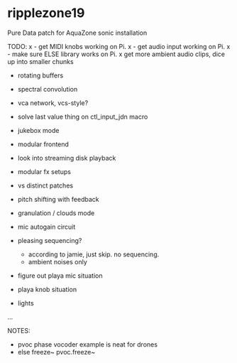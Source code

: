 # ripplezone19
Pure Data patch for AquaZone sonic installation

TODO:
x - get MIDI knobs working on Pi.
x - get audio input working on Pi.
x - make sure ELSE library works on Pi.
x get more ambient audio clips, dice up into smaller chunks
- rotating buffers
- spectral convolution


- vca network, vcs-style?
- solve last value thing on ctl_input_jdn macro
- jukebox mode
- modular frontend
- look into streaming disk playback
- modular fx setups
- vs distinct patches
- pitch shifting with feedback
- granulation / clouds mode
- mic autogain circuit
- pleasing sequencing?
	- according to jamie, just skip. no sequencing.
	- ambient noises only
- figure out playa mic situation
- playa knob situation
- lights

...

NOTES:
- pvoc phase vocoder example is neat for drones
- else
	freeze~
	pvoc.freeze~
